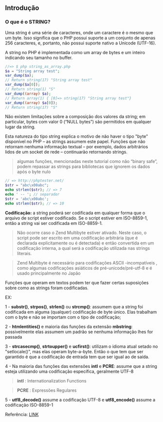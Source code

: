 ## Introdução

### O que é o STRING?

Uma string é uma série de caracteres, onde um caractere é o mesmo que um byte. Isso significa que o PHP possui suporte a um conjunto de apenas 256 caracteres, e, portanto, não possui suporte nativo a Unicode (UTF-16).

A string no PHP é implementada como um array de bytes e um inteiro indicando seu tamanho no buffer.

```php
//=> $ php string_as_array.php
$a = "String array test";
var_dump($a);
// Return string(17) "String array test"
var_dump($a[0]);
// Return string(1) "S"
var_dump((array) $a);
// Return array(1) { [0]=> string(17) "String array test"}
var_dump((array) $a[0]);
// Return string(17) "S"
```

Não existem limitações sobre a composição dos valores da string; em particular, bytes com valor 0 (“NULL bytes”) são permitidos em qualquer lugar da string.

Esta natureza do tipo string explica o motivo de não haver o tipo "byte" disponível no PHP – as strings assumem este papel. Funções que não retornam nenhuma informação textual – por exemplo, dados arbitrários lidos de um socket de rede – continuarão retornando strings.

>algumas funções, mencionadas neste tutorial como não “binary safe”, podem repassar as strings para bibliotecas que ignorem os dados após o byte nulo

```php
// => http://phptester.net/
$str = "abc\x00abc";
echo strlen($str); // => 7
echo ' -- '; // separador
$str = 'abc\x00abc';
echo strlen($str); // => 10
```

**Codificação:** a string poderá ser codificada em qualquer forma que o arquivo de script estiver codificado. Se o script estiver em ISO-8859-1, então a string vai ser codificada em ISO-8859-1.

> Não ocorre caso o Zend Multibyte estiver ativado. Neste caso, o script pode ser escrito em uma codificação arbitrária (que é declarada explicitamente ou é detectada) e então convertida em um codificação interna, a qual será a codificação utilizada nas strings literais.

> Zend Multibyte é necessário para codificações ASCII -incompatíveis , como algumas codificações asiáticos de pré-unicode/pré-utf-8 e é usado principalmente no Japão

Funções que operam em textos podem ter que fazer certas suposições sobre como as strings foram codificadas.

EX:

1 - **substr()**, **strpos()**, **strlen()** ou **strcmp()**: assumem que a string foi codificada em alguma (qualquer) codificação de byte único. Elas trabalham com o byte e não se importam com o tipo de codificação;

2 -  **htmlentities()** e maioria das funções da extensão **mbstring**: possivelmente elas assumem um padrão se nenhuma informação lhes for passada

3 - **strcasecmp()**, **strtoupper()** e **ucfirst()**: utilizam o idioma atual setado no "setlocale()", mas elas operam byte-a-byte. Então o que tem que ser garantido é que a codificação de entrada tem que ser igual ao de saída.

4 - Na maioria das funções das extensões **intl** e **PCRE**: assume que a string esteja utilizando uma codificação específica, geralmente UTF-8

> **intl** : Internationalization Functions

> **PCRE** : Expressões Regulares

5 - **utf8_decode()** assume a codificação UTF-8 e **utf8_encode()** assume a codificação ISO-8859-1

Referência: [LINK](http://php.net/manual/pt_BR/language.types.string.php#language.types.string.details)

